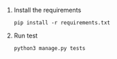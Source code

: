 1. Install the requirements
   ```
   pip install -r requirements.txt
   ```
2. Run test
   ```
   python3 manage.py tests
   ```
